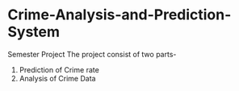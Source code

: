 # Crime-Analysis-and-Prediction-System
Semester Project
The project consist of two parts-
1. Prediction of Crime rate 
2. Analysis of Crime Data
